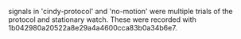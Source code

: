 signals in 'cindy-protocol' and 'no-motion' were multiple trials of the protocol and stationary watch.
These were recorded with 1b042980a20522a8e29a4a4600cca83b0a34b6e7.
